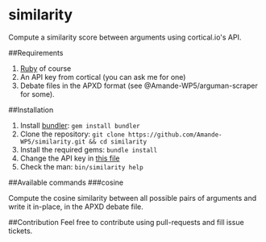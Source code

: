 # similarity
Compute a similarity score between arguments using cortical.io's API.

##Requirements
1. [Ruby](https://www.ruby-lang.org) of course
2. An API key from cortical (you can ask me for one)
3. Debate files in the APXD format (see @Amande-WP5/arguman-scraper for some).

##Installation
1. Install [bundler](http://bundler.io/): ```gem install bundler```
2. Clone the repository: ```git clone https://github.com/Amande-WP5/similarity.git && cd similarity```
3. Install the required gems: ```bundle install```
4. Change the API key in [this file](lib/similarity.rb)
5. Check the man: ```bin/similarity help```

##Available commands
###cosine

Compute the cosine similarity between all possible pairs of arguments and write it in-place, in the APXD debate file.

##Contribution
Feel free to contribute using pull-requests and fill issue tickets.
